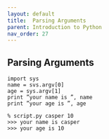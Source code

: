 ```yaml
---
layout: default
title:  Parsing Arguments
parent: Introduction to Python
nav_order: 27
---
```


## Parsing Arguments

```
import sys
name = svs.argv[0]
age = sys.argv[1]
print ”your name is ”, name
print ”your age is ”, age
```

```
% script.py casper 10
>>> your name is casper
>>> your age is 10
```
